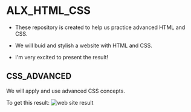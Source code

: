 # ALX_HTML_CSS
+ These repository is created to help us practice advanced HTML and CSS.

+ We will buid and stylish a website with HTML and CSS.

+ I'm very excited to present the result!

## CSS_ADVANCED
We will apply and use advanced CSS concepts.

To get this result:
![web site result](./css_advanced/School%20Page@2x.png)